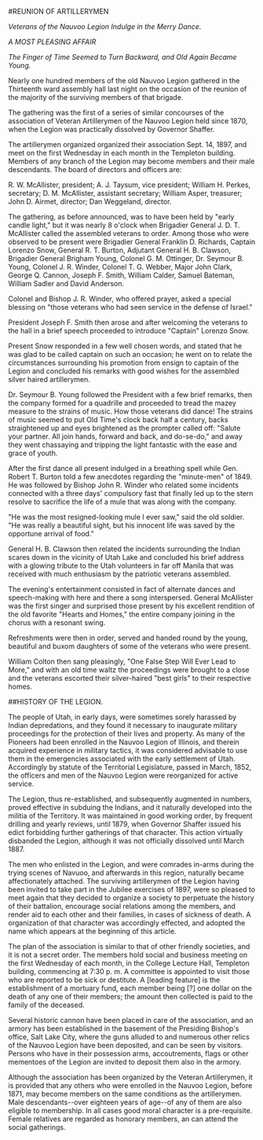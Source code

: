 #REUNION OF ARTILLERYMEN

*Veterans of the Nauvoo Legion Indulge in the Merry Dance.*

*A MOST PLEASING AFFAIR*

*The Finger of Time Seemed to Turn Backward, and Old Again Became Young.*

Nearly one hundred members of the old Nauvoo Legion gathered in the Thirteenth ward assembly hall last night on the occasion of the reunion of the majority of the surviving members of that brigade.

The gathering was the first of a series of similar concourses of the association of Veteran Artillerymen of the Nauvoo Legion held since 1870, when the Legion was practically dissolved by Governor Shaffer.

The artillerymen organized organized their association Sept. 14, 1897, and meet on the first Wednesday in each month in the Templeton building. Members of any branch of the Legion may become members and their male descendants. The board of directors and officers are:

R. W. McAllister, president; A. J. Taysum, vice president; William H. Perkes, secretary; D. M. McAllister, assistant secretary; William Asper, treasurer; John D. Airmet, director; Dan Weggeland, director.

The gathering, as before announced, was to have been held by "early candle light," but it was nearly 8 o'clock when Brigadier General J. D. T. McAllister called the assembled veterans to order. Among those who were observed to be present were Brigadier General Franklin D. Richards, Captain Lorenzo Snow, General R. T. Burton, Adjutant General H. B. Clawson, Brigadier General Brigham Young, Colonel G. M. Ottinger, Dr. Seymour B. Young, Colonel J. R. Winder, Colonel T. G. Webber, Major John Clark, George Q. Cannon, Joseph F. Smith, William Calder, Samuel Bateman, William Sadler and David Anderson.

Colonel and Bishop J. R. Winder, who offered prayer, asked a special blessing on "those veterans who had seen service in the defense of Israel."

President Joseph F. Smith then arose and after welcoming the veterans to the hall in a brief speech proceeded to introduce "Captain" Lorenzo Snow.

Present Snow responded in a few well chosen words, and stated that he was glad to be called captain on such an occasion; he went on to relate the circumstances surrounding his promotion from ensign to captain of the Legion and concluded his remarks with good wishes for the assembled silver haired artillerymen.

Dr. Seymour B. Young followed the President with a few brief remarks, then the company formed for a quadrille and proceeded to tread the mazey measure to the strains of music. How those veterans did dance! The strains of music seemed to put Old Time's clock back half a century, backs straightened up and eyes brightened as the prompter called off: "Salute your partner. All join hands, forward and back, and do-se-do," and away they went chassaying and tripping the light fantastic with the ease and grace of youth.

After the first dance all present indulged in a breathing spell while Gen. Robert T. Burton told a few anecdotes regarding the "minute-men" of 1849. He was followed by Bishop John R. Winder who related some incidents connected with a three days' compulsory fast that finally led up to the stern resolve to sacrifice the life of a mule that was along with the company.

"He was the most resigned-looking mule I ever saw," said the old soldier. "He was really a beautiful sight, but his innocent life was saved by the opportune arrival of food."

General H. B. Clawson then related the incidents surrounding the Indian scares down in the vicinity of Utah Lake and concluded his brief address with a glowing tribute to the Utah volunteers in far off Manila that was received with much enthusiasm by the patriotic veterans assembled.

The evening's entertainment consisted in fact of alternate dances and speech-making with here and there a song interspersed. General McAllister was the first singer and surprised those present by his excellent rendition of the old favorite "Hearts and Homes," the entire company joining in the chorus with a resonant swing.

Refreshments were then in order, served and handed round by the young, beautiful and buxom daughters of some of the veterans who were present.

William Colton then sang pleasingly, "One False Step Will Ever Lead to More," and with an old time waltz the proceedings were brought to a close and the veterans escorted their silver-haired "best girls" to their respective homes.

##HISTORY OF THE LEGION.

The people of Utah, in early days, were sometimes sorely harassed by Indian depredations, and they found it necessary to inaugurate military proceedings for the protection of their lives and property. As many of the Pioneers had been enrolled in the Nauvoo Legion of Illinois, and therein acquired experience in military tactics, it was considered advisable to use them in the emergencies associated with the early settlement of Utah. Accordingly by statute of the Territorial Legislature, passed in March, 1852, the officers and men of the Nauvoo Legion were reorganized for active service.

The Legion, thus re-established, and subsequently augmented in numbers, proved effective in subduing the Indians, and it naturally developed into the militia of the Territory. It was maintained in good working order, by frequent drilling and yearly reviews, until 1879, when Governor Shaffer issued his edict forbidding further gatherings of that character. This action virtually disbanded the Legion, although it was not officially dissolved until March 1887.

The men who enlisted in the Legion, and were comrades in-arms during the trying scenes of Navuoo, and afterwards in this region, naturally became affectionately attached. The surviving artillerymen of the Legion having been invited to take part in the Jubilee exercises of 1897, were so pleased to meet again that they decided to organize a society to perpetuate the history of their battalion, encourage social relations among the members, and render aid to each other and their families, in cases of sickness of death. A organization of that character was accordingly effected, and adopted the name which appears at the beginning of this article.

The plan of the association is similar to that of other friendly societies, and it is not a secret order. The members hold social and business meeting on the first Wednesday of each month, in the College Lecture Hall, Templeton building, commencing at 7:30 p. m. A committee is appointed to visit those who are reported to be sick or destitute. A [leading feature] is the establishment of a mortuary fund, each member being [?] one dollar on the death of any one of their members; the amount then collected is paid to the family of the deceased.

Several historic cannon have been placed in care of the association, and an armory has been established in the basement of the Presiding Bishop's office, Salt Lake City, where the guns alluded to and numerous other relics of the Nauvoo Legion have been deposited, and can be seen by visitors. Persons who have in their possession arms, accoutrements, flags or other mementoes of the Legion are invited to deposit them also in the armory.

Although the association has been organized by the Veteran Artillerymen, it is provided that any others who were enrolled in the Nauvoo Legion, before 1871, may become members on the same conditions as the artillerymen. Male descendants--over eighteen years of age--of any of them are also eligible to membership. In all cases good moral character is a pre-requisite. Female relatives are regarded as honorary members, an can attend the social gatherings.